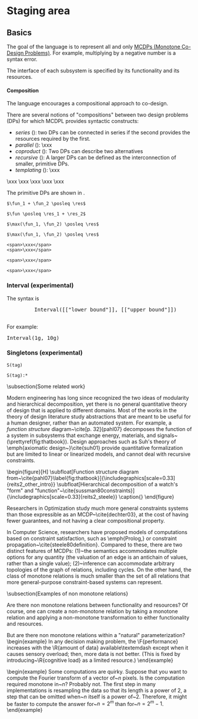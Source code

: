 # Staging area



## Basics

The goal of the language is to represent all and only [MCDPs (Monotone Co-Design Problems)](#def:MCDP). For example, multiplying by a negative number is a syntax error.
<!-- <footnote>Similarly, CVX's~\cite{cvx} goal
is to describe all only convex problems.</footnote> -->

The interface of each subsystem is specified
by its <f>functionality</f> and its <r>resources</r>.

#### Composition

The language encourages a compositional approach to co-design.

There are several notions of "compositions" between two design problems (DPs) for which MCDPL provides syntactic constructs:

* *series* ([](#subfig:series)): two DPs can be connected in series
  if the second provides
  the resources required by the first.
* *parallel* ([](#subfig:parallel)): \xxx
* *coproduct* ([](#subfig:coproduct)): Two DPs can describe two alternatives
* *recursive* ([](#subfig:hierarchical)): A larger DPs can be defined as the
  interconnection of smaller, primitive DPs.
* *templating* ([](#subfig:templating)): \xxx

<col3 figure-id="fig:main"
      figure-caption="DPs can be composed in a variety of ways">
    <span figure-id="subfig:series" figure-caption="Series">\xxx</span>
    <span figure-id="subfig:parallel"  figure-caption="Parallel">\xxx</span>
    <span figure-id='subfig:coproduct'  figure-caption="Coproduct">\xxx</span>
    <span figure-id='subfig:hierarchical'  figure-caption="Hierarchical"> \xxx</span>
    <span figure-id='subfig:templating' figure-caption="Templating">\xxx</span>
</col3>




The primitive DPs are shown in [](#fig:primitive).

<col4>

    $\fun_1 + \fun_2 \posleq \res$

    $\fun \posleq \res_1 + \res_2$

    $\max(\fun_1, \fun_2) \posleq \res$

    $\max(\fun_1, \fun_2) \posleq \res$

    <span>\xxx</span>
    <span>\xxx</span>

    <span>\xxx</span>

    <span>\xxx</span>

</col4>

### Interval (experimental)

The syntax is

<center>
    <pre class='mcdp_poset'>
    Interval([["lower bound"]], [["upper bound"]])
    </pre>
</center>

<!--
<pre><code><span class="keyword">Interval</span>(<span class='ph'>lower bound</span>,<span class='ph'>upper bound</span>)</code></pre>
 -->
For example:

<pre class='mcdp_poset'>
Interval(1g, 10g)
</pre>

### Singletons (experimental)

    S(tag)

    S(tag):*



\subsection{Some related work}

Modern engineering has long since recognized the two ideas of modularity and hierarchical decomposition, yet there is no general quantitative theory of design that is applied to different domains. Most of the works in the theory of design literature study abstractions that are meant to be useful for a human designer, rather than an automated system. For example, a *function structure* diagram~\cite[p. 32]{pahl07} decomposes the function of a system in subsystems that exchange energy, materials, and signals~(\prettyref{fig:thatbook}). Design approaches such as Suh's theory of \emph{axiomatic design~}\cite{suh01} provide quantitative formalization but are limited to linear or linearized models, and cannot deal with recursive constraints.

\begin{figure}[H]
\subfloat[Function structure diagram from~\cite{pahl07}\label{fig:thatbook}]{\includegraphics[scale=0.33]{reits2_other_intro}}
\subfloat[Hierarchical decomposition of a watch's "form" and "function"~\cite{sussman80constraints}]{\includegraphics[scale=0.33]{reits2_steele}}
\caption{}
\end{figure}

Researchers in Optimization study much more general constraints systems
than those expressible as an MCDP~\cite{dechter03}, at the cost
of having fewer guarantees, and not having a clear compositional property.

In Computer Science, researchers have proposed models of computations
based on constraint satisfaction, such as \emph{Prolog,} or constraint
propagation~\cite{steele80definition}. Compared to these, there
are two distinct features of MCDPs: (1)~the semantics accommodates
multiple options for any quantity (the valuation of an edge is an
antichain of values, rather than a single value); (2)~inference can
accommodate arbitrary topologies of the graph of relations, including
cycles. On the other hand, the class of monotone relations is much
smaller than the set of all relations that more general-purpose constraint-based
systems can represent.




\subsection{Examples of non monotone relations}

Are there non monotone relations between functionality and resources?
Of course, one can create a non-monotone relation by taking a monotone
relation and applying a non-monotone transformation to either functionality
and resources.

But are there non monotone relations within a "natural" parameterization?
\begin{example}
In any decision making problem, the \F{performance} increases with
the \R{amount of data} available\textemdash except when it causes
sensory overload; then, more data is not better. (This is fixed by
introducing~\R{cognitive load} as a limited resource.)
\end{example}




\begin{example}
Some computations are quirky. Suppose that you want to compute the
Fourier transform of a vector of~$n$ pixels. Is the computation
required monotone in~$n$? Probably not. The first step in many implementations
is resampling the data so that its length is a power of 2, a step
that can be omitted when~$n$ itself is a power of~$2$. Therefore,
it might be faster to compute the answer for~$n=2^{m}$ than for~$n=2^{m}-1$.
\end{example}

